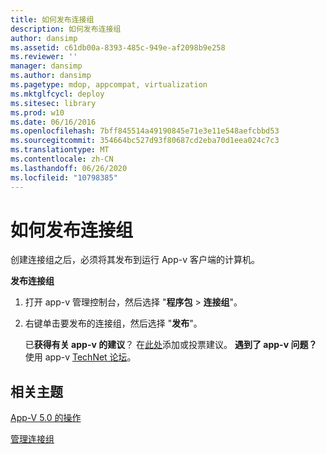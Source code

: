 ```yaml
---
title: 如何发布连接组
description: 如何发布连接组
author: dansimp
ms.assetid: c61db00a-8393-485c-949e-af2098b9e258
ms.reviewer: ''
manager: dansimp
ms.author: dansimp
ms.pagetype: mdop, appcompat, virtualization
ms.mktglfcycl: deploy
ms.sitesec: library
ms.prod: w10
ms.date: 06/16/2016
ms.openlocfilehash: 7bff845514a49190845e71e3e11e548aefcbbd53
ms.sourcegitcommit: 354664bc527d93f80687cd2eba70d1eea024c7c3
ms.translationtype: MT
ms.contentlocale: zh-CN
ms.lasthandoff: 06/26/2020
ms.locfileid: "10798385"
---
```

# 如何发布连接组


创建连接组之后，必须将其发布到运行 App-v 客户端的计算机。

**发布连接组**

1.  打开 app-v 管理控制台，然后选择 "**程序包** &gt; **连接组**"。

2.  右键单击要发布的连接组，然后选择 "**发布**"。

    已**获得有关 app-v 的建议**？ 在[此处](http://appv.uservoice.com/forums/280448-microsoft-application-virtualization)添加或投票建议。 **遇到了 app-v 问题？** 使用 app-v [TechNet 论坛](https://social.technet.microsoft.com/Forums/home?forum=mdopappv)。

## 相关主题


[App-V 5.0 的操作](operations-for-app-v-50.md)

[管理连接组](managing-connection-groups.md)

 

 





